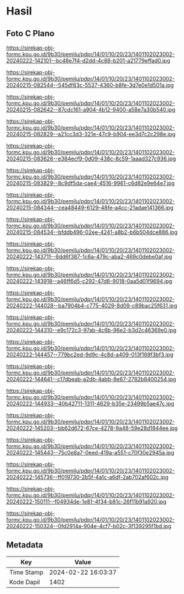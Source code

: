 # Hasil

## Foto C Plano

https://sirekap-obj-formc.kpu.go.id/9b30/pemilu/pdpr/14/01/10/20/23/1401102023002-20240222-142101--bc48e7f4-d2dd-4c88-b201-a21779effad0.jpg

https://sirekap-obj-formc.kpu.go.id/9b30/pemilu/pdpr/14/01/10/20/23/1401102023002-20240215-082544--545df83c-5537-4360-b8fe-3d7e0e1d501a.jpg

https://sirekap-obj-formc.kpu.go.id/9b30/pemilu/pdpr/14/01/10/20/23/1401102023002-20240215-082642--87cdc161-a904-4b12-9400-a58e7a30b540.jpg

https://sirekap-obj-formc.kpu.go.id/9b30/pemilu/pdpr/14/01/10/20/23/1401102023002-20240215-082829--a21cc3d3-321e-47c9-b904-ee3d7c2c298e.jpg

https://sirekap-obj-formc.kpu.go.id/9b30/pemilu/pdpr/14/01/10/20/23/1401102023002-20240215-083626--e384ecf9-0d09-438c-8c59-1aaad327c936.jpg

https://sirekap-obj-formc.kpu.go.id/9b30/pemilu/pdpr/14/01/10/20/23/1401102023002-20240215-083829--8c9df5da-cae4-4516-9961-c6d82e9e64e7.jpg

https://sirekap-obj-formc.kpu.go.id/9b30/pemilu/pdpr/14/01/10/20/23/1401102023002-20240215-084344--cea48449-6129-48fe-a4cc-21adae141366.jpg

https://sirekap-obj-formc.kpu.go.id/9b30/pemilu/pdpr/14/01/10/20/23/1401102023002-20240215-084534--bfddb496-02ee-4241-a8b2-b6b504dce886.jpg

https://sirekap-obj-formc.kpu.go.id/9b30/pemilu/pdpr/14/01/10/20/23/1401102023002-20240222-143711--6dd6f387-1c6a-479c-aba2-469c0debe0af.jpg

https://sirekap-obj-formc.kpu.go.id/9b30/pemilu/pdpr/14/01/10/20/23/1401102023002-20240222-143918--a46ff6d5-c292-47d6-9018-0aa5d01f9694.jpg

https://sirekap-obj-formc.kpu.go.id/9b30/pemilu/pdpr/14/01/10/20/23/1401102023002-20240222-144028--ba7904b4-c775-4029-8d09-c89bac25f631.jpg

https://sirekap-obj-formc.kpu.go.id/9b30/pemilu/pdpr/14/01/10/20/23/1401102023002-20240222-144310--e9c172c3-97ab-4c6b-96e2-b3d2c46369e0.jpg

https://sirekap-obj-formc.kpu.go.id/9b30/pemilu/pdpr/14/01/10/20/23/1401102023002-20240222-144457--779bc2ed-9d9c-4c8d-a409-013f169f3bf3.jpg

https://sirekap-obj-formc.kpu.go.id/9b30/pemilu/pdpr/14/01/10/20/23/1401102023002-20240222-144641--c17dbeab-a2db-4abb-8e67-2782b8400254.jpg

https://sirekap-obj-formc.kpu.go.id/9b30/pemilu/pdpr/14/01/10/20/23/1401102023002-20240222-144933--40b42711-1311-4629-b35e-23499b5ae47c.jpg

https://sirekap-obj-formc.kpu.go.id/9b30/pemilu/pdpr/14/01/10/20/23/1401102023002-20240222-145203--bb62d672-67ce-4278-9a48-59e28d1944ee.jpg

https://sirekap-obj-formc.kpu.go.id/9b30/pemilu/pdpr/14/01/10/20/23/1401102023002-20240222-145443--75c0e8a7-0eed-419a-a551-c70f30e2945a.jpg

https://sirekap-obj-formc.kpu.go.id/9b30/pemilu/pdpr/14/01/10/20/23/1401102023002-20240222-145736--ff019730-2b5f-4a1c-a6df-2ab702af602c.jpg

https://sirekap-obj-formc.kpu.go.id/9b30/pemilu/pdpr/14/01/10/20/23/1401102023002-20240222-150111--f04934de-1e81-4f34-b81c-26f11b91a920.jpg

https://sirekap-obj-formc.kpu.go.id/9b30/pemilu/pdpr/14/01/10/20/23/1401102023002-20240222-150324--0fd2914a-904e-4cf7-b02c-3f139295f1bd.jpg


## Metadata

| Key        | Value               |
| ---------- | ------------------- |
| Time Stamp | 2024-02-22 16:03:37 |
| Kode Dapil | 1402                |



